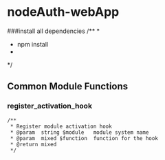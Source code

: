 # nodeAuth-webApp

###install all dependencies
/**
*
 * npm install
 *
 */
 
## Common Module Functions
### register_activation_hook
```
/**
 * Register module activation hook
 * @param  string $module   module system name
 * @param  mixed $function  function for the hook
 * @return mixed
 */
